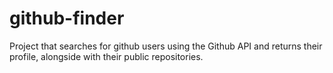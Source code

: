# github-finder
Project that searches for github users using the Github API and returns their profile, alongside with their public repositories.
